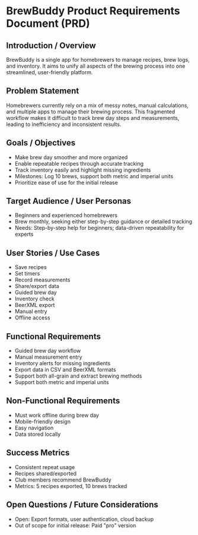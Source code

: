 # BrewBuddy Product Requirements Document (PRD)

## Introduction / Overview
BrewBuddy is a single app for homebrewers to manage recipes, brew logs, and inventory. It aims to unify all aspects of the brewing process into one streamlined, user-friendly platform.

## Problem Statement
Homebrewers currently rely on a mix of messy notes, manual calculations, and multiple apps to manage their brewing process. This fragmented workflow makes it difficult to track brew day steps and measurements, leading to inefficiency and inconsistent results.

## Goals / Objectives
- Make brew day smoother and more organized
- Enable repeatable recipes through accurate tracking
- Track inventory easily and highlight missing ingredients
- Milestones: Log 10 brews, support both metric and imperial units
- Prioritize ease of use for the initial release

## Target Audience / User Personas
- Beginners and experienced homebrewers
- Brew monthly, seeking either step-by-step guidance or detailed tracking
- Needs: Step-by-step help for beginners; data-driven repeatability for experts

## User Stories / Use Cases
- Save recipes
- Set timers
- Record measurements
- Share/export data
- Guided brew day
- Inventory check
- BeerXML export
- Manual entry
- Offline access

## Functional Requirements
- Guided brew day workflow
- Manual measurement entry
- Inventory alerts for missing ingredients
- Export data in CSV and BeerXML formats
- Support both all-grain and extract brewing methods
- Support both metric and imperial units

## Non-Functional Requirements
- Must work offline during brew day
- Mobile-friendly design
- Easy navigation
- Data stored locally

## Success Metrics
- Consistent repeat usage
- Recipes shared/exported
- Club members recommend BrewBuddy
- Metrics: 5 recipes exported, 10 brews tracked

## Open Questions / Future Considerations
- Open: Export formats, user authentication, cloud backup
- Out of scope for initial release: Paid "pro" version